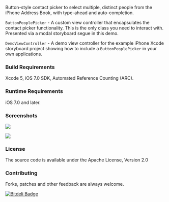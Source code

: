 Button-style contact picker to select multiple, distinct people from the iPhone Address Book, with type-ahead and auto-completion.

`ButtonPeoplePicker` - A custom view controller that encapsulates the contact picker functionality. This is the only class you need to interact with. Presented via a modal storyboard segue in this demo.

`DemoViewController` - A demo view controller for the example iPhone Xcode storyboard project showing how to include a `ButtonPeoplePicker` in your own applications.
  
### Build Requirements
Xcode 5, iOS 7.0 SDK, Automated Reference Counting (ARC).

### Runtime Requirements
iOS 7.0 and later.
 
### Screenshots

![](https://github.com/shrtlist/ButtonPeoplePicker/raw/master/Screenshots/SelectForDelete.png)

![](https://github.com/shrtlist/ButtonPeoplePicker/raw/master/Screenshots/AddNewContact.png)

### License
The source code is available under the Apache License, Version 2.0

### Contributing

Forks, patches and other feedback are always welcome.


[![Bitdeli Badge](https://d2weczhvl823v0.cloudfront.net/shrtlist/buttonpeoplepicker/trend.png)](https://bitdeli.com/free "Bitdeli Badge")

